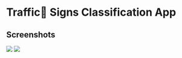 # Traffic🚦 Signs Classification App

## Screenshots

<img src="https://github.com/Spidy20/Traffic_Signs_WebApp/blob/master/1.PNG">
<img src="https://github.com/Spidy20/Traffic_Signs_WebApp/blob/master/2.PNG">
